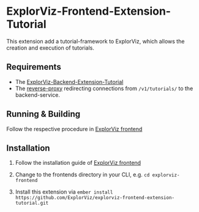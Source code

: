 # ExplorViz-Frontend-Extension-Tutorial

This extension add a tutorial-framework to ExplorViz, which allows the creation and execution of tutorials.

## Requirements
- The [ExplorViz-Backend-Extension-Tutorial](https://github.com/ExplorViz/explorViz-backend-extension-tutorial) 
- The [reverse-proxy](https://github.com/ExplorViz/reverse-proxy) redirecting connections from `/v1/tutorials/` to the backend-service.


## Running & Building

Follow the respective procedure in [ExplorViz frontend](https://github.com/ExplorViz/explorviz-frontend#running--development)

## Installation
1. Follow the installation guide of [ExplorViz frontend](https://github.com/ExplorViz/explorviz-frontend#development)

2. Change to the frontends directory in your CLI, e.g. `cd explorviz-frontend`

3. Install this extension via `ember install https://github.com/ExplorViz/explorviz-frontend-extension-tutorial.git`



